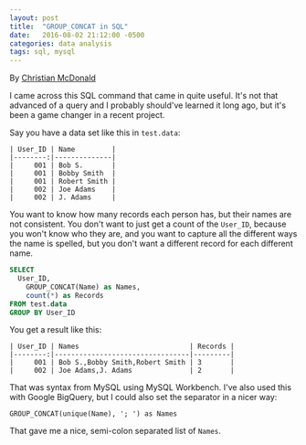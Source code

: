 ```yaml
---
layout: post
title:  "GROUP_CONCAT in SQL"
date:   2016-08-02 21:12:00 -0500
categories: data analysis
tags: sql, mysql
---
```


By [Christian McDonald](http://twitter.com/crit)

I came across this SQL command that came in quite useful. It's not that advanced of a query and I probably should've learned it long ago, but it's been a game changer in a recent project.

Say you have a data set like this in `test.data`:

```
| User_ID | Name         |
|--------:|--------------|
|     001 | Bob S.       |
|     001 | Bobby Smith  |
|     001 | Robert Smith |
|     002 | Joe Adams    |
|     002 | J. Adams     |
```

You want to know how many records each person has, but their names are not consistent. You don't want to just get a count of the `User_ID`, because you won't know who they are, and you want to capture all the different ways the name is spelled, but you don't want a different record for each different name.

``` sql
SELECT
  User_ID,
    GROUP_CONCAT(Name) as Names,
    count(*) as Records
FROM test.data
GROUP BY User_ID
```

You get a result like this:

```
| User_ID | Names                           | Records |
|--------:|---------------------------------|---------|
|     001 | Bob S.,Bobby Smith,Robert Smith | 3       |
|     002 | Joe Adams,J. Adams              | 2       |
```

That was syntax from MySQL using MySQL Workbench. I've also used this with Google BigQuery, but I could also set the separator in a nicer way:

`GROUP_CONCAT(unique(Name), '; ') as Names`

That gave me a nice, semi-colon separated list of `Names`.






